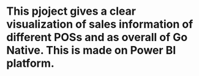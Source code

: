 # This pjoject gives a clear visualization of sales information of different POSs and as overall of Go Native. This is made on Power BI platform. 
